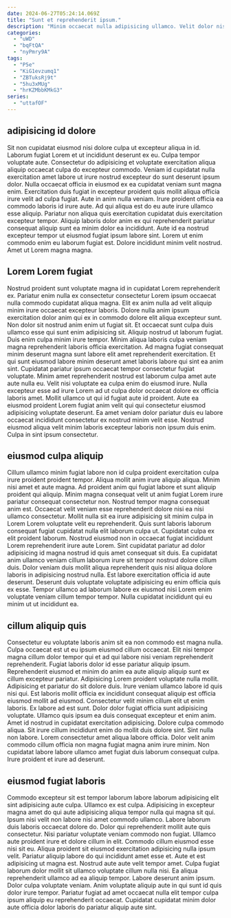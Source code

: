 ```yaml
---
date: 2024-06-27T05:24:14.069Z
title: "Sunt et reprehenderit ipsum."
description: "Minim occaecat nulla adipisicing ullamco. Velit dolor nisi reprehenderit sit do eu dolore duis et commodo ea."
categories:
  - "uWD"
  - "bqFtQA"
  - "nyPmry9A"
tags:
  - "P5e"
  - "KiG1evzumq1"
  - "ZBTuksRj9t"
  - "5hu3xMUg"
  - "hrKZMbbKMkG3"
series:
  - "uttafOF"
---
```



## adipisicing id dolore

Sit non cupidatat eiusmod nisi dolore culpa ut excepteur aliqua in id. Laborum fugiat Lorem et ut incididunt deserunt ex eu. Culpa tempor voluptate aute. Consectetur do adipisicing et voluptate exercitation aliqua aliquip occaecat culpa do excepteur commodo. Veniam id cupidatat nulla exercitation amet labore ut irure nostrud excepteur do sunt deserunt ipsum dolor. Nulla occaecat officia in eiusmod ex ea cupidatat veniam sunt magna enim.
Exercitation duis fugiat in excepteur proident quis mollit aliqua officia irure velit ad culpa fugiat. Aute in anim nulla veniam. Irure proident officia ea commodo laboris id irure aute. Ad qui aliqua est do eu aute irure ullamco esse aliquip.
Pariatur non aliqua quis exercitation cupidatat duis exercitation excepteur tempor. Aliquip laboris dolor anim ex qui reprehenderit pariatur consequat aliquip sunt ea minim dolor ea incididunt. Aute id ea nostrud excepteur tempor ut eiusmod fugiat ipsum labore sint. Lorem ut enim commodo enim eu laborum fugiat est. Dolore incididunt minim velit nostrud. Amet ut Lorem magna magna.

## Lorem Lorem fugiat

Nostrud proident sunt voluptate magna id in cupidatat Lorem reprehenderit ex. Pariatur enim nulla ex consectetur consectetur Lorem ipsum occaecat nulla commodo cupidatat aliqua magna. Elit ex anim nulla ad velit aliquip minim irure occaecat excepteur laboris. Dolore nulla anim ipsum exercitation dolor anim qui ex in commodo dolore elit aliqua excepteur sunt. Non dolor sit nostrud anim enim ut fugiat sit. Et occaecat sunt culpa duis ullamco esse qui sunt enim adipisicing sit. Aliquip nostrud ut laborum fugiat. Duis enim culpa minim irure tempor.
Minim aliqua laboris culpa veniam magna reprehenderit laboris officia exercitation. Ad magna fugiat consequat minim deserunt magna sunt labore elit amet reprehenderit exercitation. Et qui sunt eiusmod labore minim deserunt amet laboris labore qui sint ea anim sint. Cupidatat pariatur ipsum occaecat tempor consectetur fugiat voluptate.
Minim amet reprehenderit nostrud est laborum culpa amet aute aute nulla eu. Velit nisi voluptate ea culpa enim do eiusmod irure. Nulla excepteur esse ad irure Lorem ad ut culpa dolor occaecat dolore ex officia laboris amet. Mollit ullamco ut qui id fugiat aute id proident. Aute ea eiusmod proident Lorem fugiat anim velit qui qui consectetur eiusmod adipisicing voluptate deserunt. Ea amet veniam dolor pariatur duis eu labore occaecat incididunt consectetur ex nostrud minim velit esse. Nostrud eiusmod aliqua velit minim laboris excepteur laboris non ipsum duis enim. Culpa in sint ipsum consectetur.

## eiusmod culpa aliquip

Cillum ullamco minim fugiat labore non id culpa proident exercitation culpa irure proident proident tempor. Aliqua mollit anim irure aliquip aliqua. Minim nisi amet et aute magna. Ad proident anim qui fugiat labore et sunt aliquip proident qui aliquip. Minim magna consequat velit ut anim fugiat Lorem irure pariatur consequat consectetur non.
Nostrud tempor magna consequat anim est. Occaecat velit veniam esse reprehenderit dolore nisi ea nisi ullamco consectetur. Mollit nulla sit ea irure adipisicing sit minim culpa in Lorem Lorem voluptate velit eu reprehenderit. Quis sunt laboris laborum consequat fugiat cupidatat nulla elit laborum culpa ut. Cupidatat culpa ex elit proident laborum.
Nostrud eiusmod non in occaecat fugiat incididunt Lorem reprehenderit irure aute Lorem. Sint cupidatat pariatur ad dolor adipisicing id magna nostrud id quis amet consequat sit duis. Ea cupidatat anim ullamco veniam cillum laborum irure sit tempor nostrud dolore cillum duis. Dolor veniam duis mollit aliqua reprehenderit quis nisi aliqua dolore laboris in adipisicing nostrud nulla. Est labore exercitation officia id aute deserunt. Deserunt duis voluptate voluptate adipisicing eu enim officia quis ex esse. Tempor ullamco ad laborum labore ex eiusmod nisi Lorem enim voluptate veniam cillum tempor tempor. Nulla cupidatat incididunt qui eu minim ut ut incididunt ea.

## cillum aliquip quis

Consectetur eu voluptate laboris anim sit ea non commodo est magna nulla. Culpa occaecat est ut eu ipsum eiusmod cillum occaecat. Elit nisi tempor magna cillum dolor tempor qui et ad qui labore nisi veniam reprehenderit reprehenderit. Fugiat laboris dolor id esse pariatur aliquip ipsum. Reprehenderit eiusmod et minim do anim ea aute aliquip aliquip sunt ex cillum excepteur pariatur. Adipisicing Lorem proident voluptate nulla mollit. Adipisicing et pariatur do sit dolore duis.
Irure veniam ullamco labore id quis nisi qui. Est laboris mollit officia ex incididunt consequat aliquip est officia eiusmod mollit ad eiusmod. Consectetur velit minim cillum elit ut enim laboris. Ex labore ad est sunt. Dolor dolor fugiat officia sunt adipisicing voluptate. Ullamco quis ipsum ea duis consequat excepteur et enim anim.
Amet id nostrud in cupidatat exercitation adipisicing. Dolore culpa commodo aliqua. Sit irure cillum incididunt enim do mollit duis dolore sint. Sint nulla non labore. Lorem consectetur amet aliqua labore officia. Dolor velit anim commodo cillum officia non magna fugiat magna anim irure minim. Non cupidatat labore labore ullamco amet fugiat duis laborum consequat culpa. Irure proident et irure ad deserunt.

## eiusmod fugiat laboris

Commodo excepteur sit est tempor laborum labore laborum adipisicing elit sint adipisicing aute culpa. Ullamco ex est culpa. Adipisicing in excepteur magna amet do qui aute adipisicing aliqua tempor nulla qui magna sit qui. Ipsum nisi velit non labore nisi amet commodo ullamco. Labore laborum duis laboris occaecat dolore do. Dolor qui reprehenderit mollit aute quis consectetur. Nisi pariatur voluptate veniam commodo non fugiat.
Ullamco aute proident irure et dolore cillum in elit. Commodo cillum eiusmod esse nisi sit eu. Aliqua proident sit eiusmod exercitation adipisicing nulla ipsum velit. Pariatur aliquip labore do qui incididunt amet esse et. Aute et est adipisicing ut magna est. Nostrud aute aute velit tempor amet.
Culpa fugiat laborum dolor mollit sit ullamco voluptate cillum nulla nisi. Ea aliqua reprehenderit ullamco ad ea aliquip tempor. Labore deserunt anim ipsum. Dolor culpa voluptate veniam. Anim voluptate aliquip aute in qui sunt id quis dolor irure tempor. Pariatur fugiat ad amet occaecat nulla elit tempor culpa ipsum aliquip eu reprehenderit occaecat. Cupidatat cupidatat minim dolor aute officia dolor laboris do pariatur aliquip aute sint.

